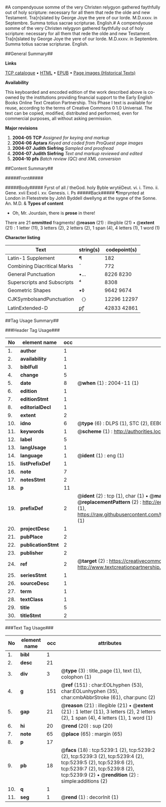 #A compendyouse somme of the very Christen relygyon gathered faythfully out of holy scripture: necessary for all them that rede the olde and new Testament. Tra[n]slated by George Joye the yere of our lorde. M.D.xxxv. in Septembre. Summa totius sacrae scripturae. English.#
A compendyouse somme of the very Christen relygyon gathered faythfully out of holy scripture: necessary for all them that rede the olde and new Testament. Tra[n]slated by George Joye the yere of our lorde. M.D.xxxv. in Septembre.
Summa totius sacrae scripturae. English.

##General Summary##

**Links**

[TCP catalogue](http://www.ota.ox.ac.uk/tcp/)  • 
[HTML](http://tei.it.ox.ac.uk/tcp/Texts-HTML/free/A04/A04694.html)  • 
[EPUB](http://tei.it.ox.ac.uk/tcp/Texts-EPUB/free/A04/A04694.epub) • 
[Page images (Historical Texts)](https://data.historicaltexts.jisc.ac.uk/view?pubId=eebo-99840712e&pageId=eebo-99840712e-5239-1)

**Availability**

This keyboarded and encoded edition of the
	       work described above is co-owned by the institutions
	       providing financial support to the Early English Books
	       Online Text Creation Partnership. This Phase I text is
	       available for reuse, according to the terms of Creative
	       Commons 0 1.0 Universal. The text can be copied,
	       modified, distributed and performed, even for
	       commercial purposes, all without asking permission.

**Major revisions**

1. __2004-05__ __TCP__ *Assigned for keying and markup*
1. __2004-06__ __Aptara__ *Keyed and coded from ProQuest page images*
1. __2004-07__ __Judith Siefring__ *Sampled and proofread*
1. __2004-07__ __Judith Siefring__ *Text and markup reviewed and edited*
1. __2004-10__ __pfs__ *Batch review (QC) and XML conversion*

##Content Summary##

#####Front#####

#####Body#####
Fyrst of all / theGod.
holy Byble wrytēDeut. vi. i. Timo. ii. Gene. xvii Exod i. xv. Genesis. i. Ps
#####Back#####
¶Imprynted at London in
Fletestrete by John̄ Byddell
dwellyng at the sygne of the
Sonne. An. M.D. & 
**Types of content**

  * Oh, Mr. Jourdain, there is **prose** in there!

There are 21 **ommitted** fragments! 
 @__reason__ (21) : illegible (21)  •  @__extent__ (21) : 1 letter (11), 3 letters (2), 2 letters (2), 1 span (4), 4 letters (1), 1 word (1)

**Character listing**


|Text|string(s)|codepoint(s)|
|---|---|---|
|Latin-1 Supplement|¶|182|
|Combining             Diacritical Marks|̄|772|
|General Punctuation|•…|8226 8230|
|Superscripts             and Subscripts|⁴|8308|
|Geometric Shapes|▪◊|9642 9674|
|CJKSymbolsandPunctuation|〈〉|12296 12297|
|LatinExtended-D|ꝑꝭ|42833 42861|

##Tag Usage Summary##

###Header Tag Usage###

|No|element name|occ|attributes|
|---|---|---|---|
|1.|__author__|1||
|2.|__availability__|1||
|3.|__biblFull__|1||
|4.|__change__|5||
|5.|__date__|8| @__when__ (1) : 2004-11 (1)|
|6.|__edition__|1||
|7.|__editionStmt__|1||
|8.|__editorialDecl__|1||
|9.|__extent__|2||
|10.|__idno__|6| @__type__ (6) : DLPS (1), STC (2), EEBO-CITATION (1), PROQUEST (1), VID (1)|
|11.|__keywords__|1| @__scheme__ (1) : http://authorities.loc.gov/ (1)|
|12.|__label__|5||
|13.|__langUsage__|1||
|14.|__language__|1| @__ident__ (1) : eng (1)|
|15.|__listPrefixDef__|1||
|16.|__note__|7||
|17.|__notesStmt__|2||
|18.|__p__|11||
|19.|__prefixDef__|2| @__ident__ (2) : tcp (1), char (1)  •  @__matchPattern__ (2) : ([0-9\-]+):([0-9IVX]+) (1), (.+) (1)  •  @__replacementPattern__ (2) : http://eebo.chadwyck.com/downloadtiff?vid=$1&page=$2 (1), https://raw.githubusercontent.com/textcreationpartnership/Texts/master/tcpchars.xml#$1 (1)|
|20.|__projectDesc__|1||
|21.|__pubPlace__|2||
|22.|__publicationStmt__|2||
|23.|__publisher__|2||
|24.|__ref__|2| @__target__ (2) : https://creativecommons.org/publicdomain/zero/1.0/ (1), http://www.textcreationpartnership.org/docs/. (1)|
|25.|__seriesStmt__|1||
|26.|__sourceDesc__|1||
|27.|__term__|1||
|28.|__textClass__|1||
|29.|__title__|5||
|30.|__titleStmt__|2||


###Text Tag Usage###

|No|element name|occ|attributes|
|---|---|---|---|
|1.|__bibl__|1||
|2.|__desc__|21||
|3.|__div__|3| @__type__ (3) : title_page (1), text (1), colophon (1)|
|4.|__g__|151| @__ref__ (151) : char:EOLhyphen (53), char:EOLunhyphen (35), char:cmbAbbrStroke (61), char:punc (2)|
|5.|__gap__|21| @__reason__ (21) : illegible (21)  •  @__extent__ (21) : 1 letter (11), 3 letters (2), 2 letters (2), 1 span (4), 4 letters (1), 1 word (1)|
|6.|__hi__|20| @__rend__ (20) : sup (20)|
|7.|__note__|65| @__place__ (65) : margin (65)|
|8.|__p__|17||
|9.|__pb__|18| @__facs__ (18) : tcp:5239:1 (2), tcp:5239:2 (2), tcp:5239:3 (2), tcp:5239:4 (2), tcp:5239:5 (2), tcp:5239:6 (2), tcp:5239:7 (2), tcp:5239:8 (2), tcp:5239:9 (2)  •  @__rendition__ (2) : simple:additions (2)|
|10.|__q__|1||
|11.|__seg__|1| @__rend__ (1) : decorInit (1)|
